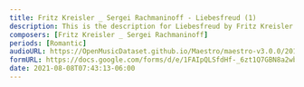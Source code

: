 ```yaml
---
title: Fritz Kreisler _ Sergei Rachmaninoff - Liebesfreud (1)
description: This is the description for Liebesfreud by Fritz Kreisler _ Sergei Rachmaninoff
composers: [Fritz Kreisler _ Sergei Rachmaninoff]
periods: [Romantic]
audioURL: https://OpenMusicDataset.github.io/Maestro/maestro-v3.0.0/2011/MIDI-Unprocessed_17_R2_2011_MID--AUDIO_R2-D5_06_Track06_wav.midi
formURL: https://docs.google.com/forms/d/e/1FAIpQLSfdHf-_6zt1Q7GBN8a2wbr4MIztUZQoQj5ESP2NX_cP0Vq-Mw/viewform
date: 2021-08-08T07:43:13-06:00
---
```


